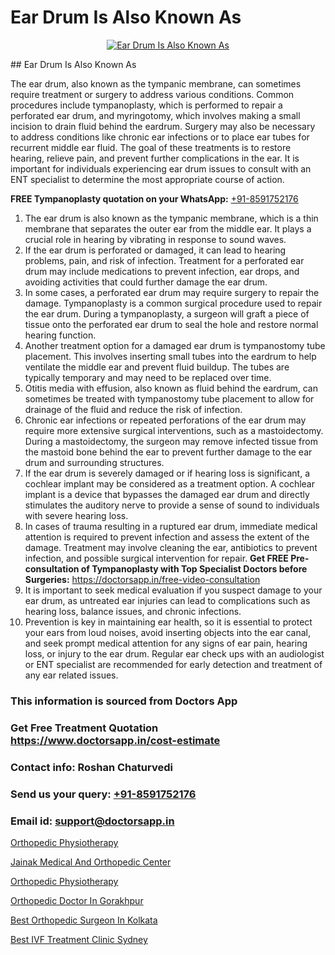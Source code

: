 # Ear Drum Is Also Known As

<p align="center">
  <a href="null">
    <img src="null" alt="Ear Drum Is Also Known As">
  </a>
</p>
## Ear Drum Is Also Known As

The ear drum, also known as the tympanic membrane, can sometimes require treatment or surgery to address various conditions. Common procedures include tympanoplasty, which is performed to repair a perforated ear drum, and myringotomy, which involves making a small incision to drain fluid behind the eardrum. Surgery may also be necessary to address conditions like chronic ear infections or to place ear tubes for recurrent middle ear fluid. The goal of these treatments is to restore hearing, relieve pain, and prevent further complications in the ear. It is important for individuals experiencing ear drum issues to consult with an ENT specialist to determine the most appropriate course of action.

**FREE Tympanoplasty quotation on your WhatsApp:**  [+91-8591752176](https://api.whatsapp.com/send?phone=8591752176)

1) The ear drum is also known as the tympanic membrane, which is a thin membrane that separates the outer ear from the middle ear. It plays a crucial role in hearing by vibrating in response to sound waves.
2) If the ear drum is perforated or damaged, it can lead to hearing problems, pain, and risk of infection. Treatment for a perforated ear drum may include medications to prevent infection, ear drops, and avoiding activities that could further damage the ear drum.
3) In some cases, a perforated ear drum may require surgery to repair the damage. Tympanoplasty is a common surgical procedure used to repair the ear drum. During a tympanoplasty, a surgeon will graft a piece of tissue onto the perforated ear drum to seal the hole and restore normal hearing function.
4) Another treatment option for a damaged ear drum is tympanostomy tube placement. This involves inserting small tubes into the eardrum to help ventilate the middle ear and prevent fluid buildup. The tubes are typically temporary and may need to be replaced over time.
5) Otitis media with effusion, also known as fluid behind the eardrum, can sometimes be treated with tympanostomy tube placement to allow for drainage of the fluid and reduce the risk of infection.
6) Chronic ear infections or repeated perforations of the ear drum may require more extensive surgical interventions, such as a mastoidectomy. During a mastoidectomy, the surgeon may remove infected tissue from the mastoid bone behind the ear to prevent further damage to the ear drum and surrounding structures.
7) If the ear drum is severely damaged or if hearing loss is significant, a cochlear implant may be considered as a treatment option. A cochlear implant is a device that bypasses the damaged ear drum and directly stimulates the auditory nerve to provide a sense of sound to individuals with severe hearing loss.
8) In cases of trauma resulting in a ruptured ear drum, immediate medical attention is required to prevent infection and assess the extent of the damage. Treatment may involve cleaning the ear, antibiotics to prevent infection, and possible surgical intervention for repair.
**Get FREE Pre-consultation of Tympanoplasty with Top Specialist Doctors before Surgeries:** https://doctorsapp.in/free-video-consultation
9) It is important to seek medical evaluation if you suspect damage to your ear drum, as untreated ear injuries can lead to complications such as hearing loss, balance issues, and chronic infections.
10) Prevention is key in maintaining ear health, so it is essential to protect your ears from loud noises, avoid inserting objects into the ear canal, and seek prompt medical attention for any signs of ear pain, hearing loss, or injury to the ear drum. Regular ear check ups with an audiologist or ENT specialist are recommended for early detection and treatment of any ear related issues.

### This information is sourced from Doctors App 
### Get Free Treatment Quotation https://www.doctorsapp.in/cost-estimate
### Contact info: Roshan Chaturvedi 
### Send us your query: [+91-8591752176](https://api.whatsapp.com/send?phone=8591752176) 
### Email id: support@doctorsapp.in

[Orthopedic Physiotherapy](https://www.linkedin.com/pulse/orthopedic-physiotherapy-doctorsapp-united-arab-emirates-ihkee?trackingId=k0JkbLbwzECpyTIvS2JoxA%3D%3D&lipi=urn%3Ali%3Apage%3Ad_flagship3_company_admin%3BSXrbBuk4SwWZ8nIcZ2zSvw%3D%3D)

[Jainak Medical And Orthopedic Center](https://www.linkedin.com/pulse/jainak-medical-orthopedic-center-knee-replacement-treatment-lsale?trackingId=sGvF6%2FmwnFSTCd%2FoD%2BRsDw%3D%3D&lipi=urn%3Ali%3Apage%3Ad_flagship3_company_admin%3B%2FMzkEXxJRqGf2zEVBOlEsA%3D%3D)

[Orthopedic Physiotherapy](https://medium.com/@vimalrana22/orthopedic-physiotherapy-591046fcb03b)

[Orthopedic Doctor In Gorakhpur](https://medium.com/@vimalrana22/orthopedic-doctor-in-gorakhpur-bec0a4633b30)

[Best Orthopedic Surgeon In Kolkata](https://doctors-apps.github.io/doctorsapp/best-orthopedic-surgeon-in-kolkata)

[Best IVF Treatment Clinic Sydney](https://doctors-apps.github.io/doctorsapp/best-ivf-treatment-clinic-sydney)

